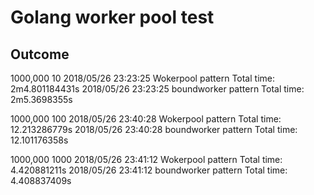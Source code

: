 # Golang worker pool test

## Outcome
1000,000   10
2018/05/26 23:23:25 Wokerpool pattern Total time: 2m4.801184431s
2018/05/26 23:23:25 boundworker pattern Total time: 2m5.3698355s

1000,000   100
2018/05/26 23:40:28 Wokerpool pattern Total time: 12.213286779s
2018/05/26 23:40:28 boundworker pattern Total time: 12.101176358s

1000,000   1000
2018/05/26 23:41:12 Wokerpool pattern Total time: 4.420881211s
2018/05/26 23:41:12 boundworker pattern Total time: 4.408837409s
